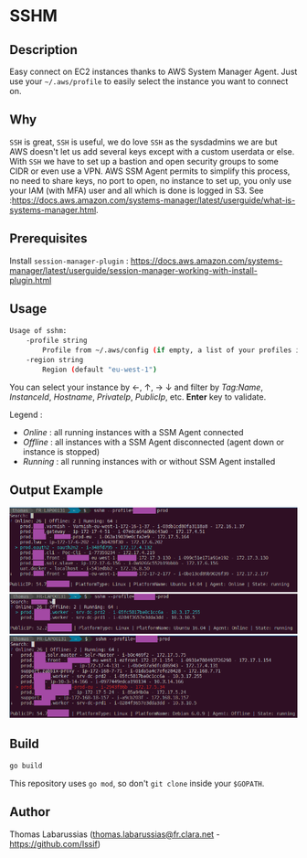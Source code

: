 # SSHM

## Description

Easy connect on EC2 instances thanks to AWS System Manager Agent. Just use your `~/.aws/profile` to easily select the instance you want to connect on.

## Why

`SSH` is great, `SSH` is useful, we do love `SSH` as the sysdadmins we are but AWS doesn't let us add several keys except with a custom userdata or else. With `SSH` we have to set up a bastion and open security groups to some CIDR or even use a VPN. AWS SSM Agent permits to simplify this process, no need to share keys, no port to open, no instance to set up, you only use your IAM (with MFA) user and all which is done is logged in S3. See :https://docs.aws.amazon.com/systems-manager/latest/userguide/what-is-systems-manager.html.

## Prerequisites

Install `session-manager-plugin` : https://docs.aws.amazon.com/systems-manager/latest/userguide/session-manager-working-with-install-plugin.html

## Usage

```bash
Usage of sshm:
    -profile string
        Profile from ~/.aws/config (if empty, a list of your profiles is displayed)
    -region string
        Region (default "eu-west-1")
```
You can select your instance by &larr;, &uarr;, &rarr; &darr; and filter by *Tag:Name*, *InstanceId*, *Hostname*, *PrivateIp*, *PublicIp*, etc. **Enter** key to validate. 

Legend :
* *Online* : all running instances with a SSM Agent connected
* *Offline* : all instances with a SSM Agent disconnected (agent down or instance is stopped)
* *Running* : all running instances with or without SSM Agent installed

## Output Example

![screenshot1](./img/screenshot1.png)
![screenshot2](./img/screenshot2.png)
![screenshot3](./img/screenshot3.png)

## Build

```bash
go build
```
This repository uses `go mod`, so don't `git clone` inside your `$GOPATH`.

## Author

Thomas Labarussias (thomas.labarussias@fr.clara.net - https://github.com/Issif)